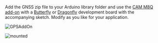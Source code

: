 Add the GNSS zip file to your Arduino library folder and use the [CAM M8Q add-on](https://www.tindie.com/products/TleraCorp/gps-add-on-for-dragonfly-and-butterfly/) with a [Butterfly](https://www.tindie.com/products/TleraCorp/butterfly-stm32l433-development-board/) or [Dragonfly](https://www.tindie.com/products/TleraCorp/dragonfly-stm32l476-development-board/) development board with the accompanying sketch. Modify as you like for your application.

![GPSAddOn](https://d3s5r33r268y59.cloudfront.net/32456/products/thumbs/2017-03-02T21:28:08.590Z-GNSSAddOn.1.jpg.855x570_q85_pad_rcrop.jpg)

![mounted](https://d3s5r33r268y59.cloudfront.net/32456/products/thumbs/2017-03-05T02:10:47.074Z-GPDAddOn.4.jpg.855x570_q85_pad_rcrop.jpg)
